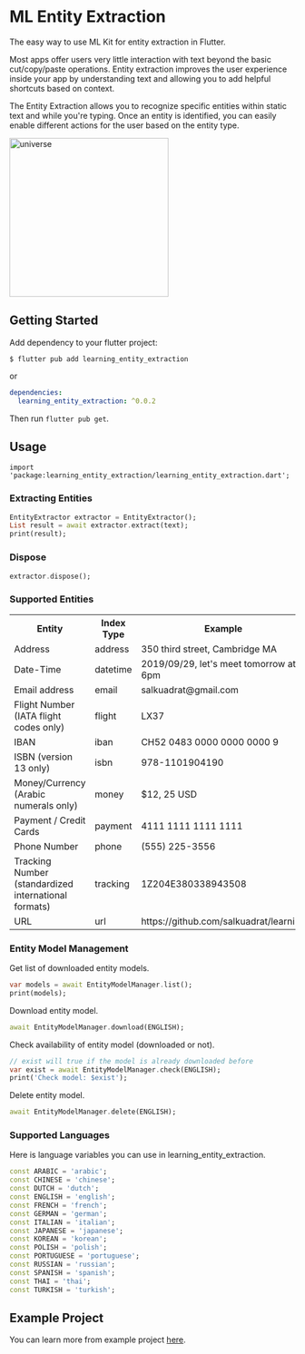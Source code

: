 # ML Entity Extraction

The easy way to use ML Kit for entity extraction in Flutter.

Most apps offer users very little interaction with text beyond the basic cut/copy/paste operations. Entity extraction improves the user experience inside your app by understanding text and allowing you to add helpful shortcuts based on context.

The Entity Extraction allows you to recognize specific entities within static text and while you're typing. Once an entity is identified, you can easily enable different actions for the user based on the entity type.

<img src="https://github.com/salkuadrat/learning/raw/master/packages/learning_entity_extraction/screenshot.jpg" alt="universe" width="280">

## Getting Started

Add dependency to your flutter project:

```
$ flutter pub add learning_entity_extraction
```

or

```yaml
dependencies:
  learning_entity_extraction: ^0.0.2
```

Then run `flutter pub get`.

## Usage

```
import 'package:learning_entity_extraction/learning_entity_extraction.dart';
```

### Extracting Entities

```dart
EntityExtractor extractor = EntityExtractor();
List result = await extractor.extract(text);
print(result);
```

### Dispose

```dart
extractor.dispose();
```

### Supported Entities

<table>
  <tr>
    <th>Entity</th>
    <th>Index Type</th>
    <th>Example</th>
  </tr>
  <tr>
    <td>Address</td>
    <td>address</td>
    <td>350 third street, Cambridge MA</td>
  </tr>
  <tr>
    <td>Date-Time</td>
    <td>datetime</td>
    <td>2019/09/29, let's meet tomorrow at 6pm</td>
  </tr>
  <tr>
    <td>Email address</td>
    <td>email</td>
    <td>salkuadrat@gmail.com</td>
  </tr>
  <tr>
    <td>Flight Number (IATA flight codes only)</td>
    <td>flight</td>
    <td>LX37</td>
  </tr>
  <tr>
    <td>IBAN</td>
    <td>iban</td>
    <td>CH52 0483 0000 0000 0000 9</td>
  </tr>
  <tr>
    <td>ISBN (version 13 only)</td>
    <td>isbn</td>
    <td>978-1101904190</td>
  </tr>
  <tr>
    <td>Money/Currency (Arabic numerals only)</td>
    <td>money</td>
    <td>$12, 25 USD</td>
  </tr>
  <tr>
    <td>Payment / Credit Cards</td>
    <td>payment</td>
    <td>4111 1111 1111 1111</td>
  </tr>
  <tr>
    <td>Phone Number</td>
    <td>phone</td>
    <td>(555) 225-3556</td>
  </tr>
  <tr>
    <td>Tracking Number (standardized international formats)</td>
    <td>tracking</td>
    <td>1Z204E380338943508</td>
  </tr>
  <tr>
    <td>URL</td>
    <td>url</td>
    <td>https://github.com/salkuadrat/learning</td>
  </tr>
</table>

### Entity Model Management

Get list of downloaded entity models.

```dart
var models = await EntityModelManager.list();
print(models);
```

Download entity model.

```dart
await EntityModelManager.download(ENGLISH);
```

Check availability of entity model (downloaded or not).

```dart
// exist will true if the model is already downloaded before
var exist = await EntityModelManager.check(ENGLISH);
print('Check model: $exist');    
```

Delete entity model.

```dart
await EntityModelManager.delete(ENGLISH);
```

### Supported Languages

Here is language variables you can use in learning_entity_extraction.

```dart
const ARABIC = 'arabic';
const CHINESE = 'chinese';
const DUTCH = 'dutch';
const ENGLISH = 'english';
const FRENCH = 'french';
const GERMAN = 'german';
const ITALIAN = 'italian';
const JAPANESE = 'japanese';
const KOREAN = 'korean';
const POLISH = 'polish';
const PORTUGUESE = 'portuguese';
const RUSSIAN = 'russian';
const SPANISH = 'spanish';
const THAI = 'thai';
const TURKISH = 'turkish';
```

## Example Project

You can learn more from example project [here](example).